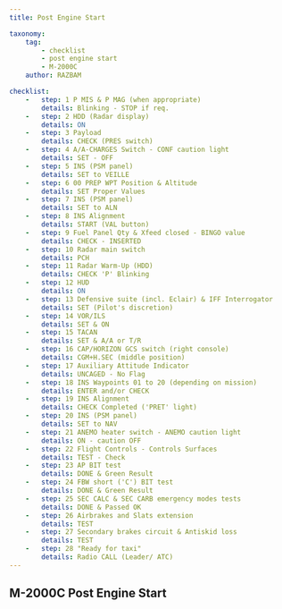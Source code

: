 ```yaml
---
title: Post Engine Start

taxonomy:
    tag:
        - checklist
        - post engine start
        - M-2000C
    author: RAZBAM

checklist:
    -   step: 1 P MIS & P MAG (when appropriate)    
        details: Blinking - STOP if req.  
    -   step: 2 HDD (Radar display)    
        details: ON  
    -   step: 3 Payload    
        details: CHECK (PRES switch)  
    -   step: 4 A/A-CHARGES Switch - CONF caution light    
        details: SET - OFF  
    -   step: 5 INS (PSM panel)    
        details: SET to VEILLE  
    -   step: 6 00 PREP WPT Position & Altitude    
        details: SET Proper Values  
    -   step: 7 INS (PSM panel)    
        details: SET to ALN  
    -   step: 8 INS Alignment    
        details: START (VAL button)  
    -   step: 9 Fuel Panel Qty & Xfeed closed - BINGO value    
        details: CHECK - INSERTED  
    -   step: 10 Radar main switch    
        details: PCH  
    -   step: 11 Radar Warm-Up (HDD)    
        details: CHECK 'P' Blinking  
    -   step: 12 HUD    
        details: ON  
    -   step: 13 Defensive suite (incl. Eclair) & IFF Interrogator    
        details: SET (Pilot's discretion)  
    -   step: 14 VOR/ILS    
        details: SET & ON  
    -   step: 15 TACAN    
        details: SET & A/A or T/R  
    -   step: 16 CAP/HORIZON GCS switch (right console)    
        details: CGM+H.SEC (middle position)  
    -   step: 17 Auxiliary Attitude Indicator    
        details: UNCAGED - No Flag  
    -   step: 18 INS Waypoints 01 to 20 (depending on mission)    
        details: ENTER and/or CHECK  
    -   step: 19 INS Alignment    
        details: CHECK Completed ('PRET' light)  
    -   step: 20 INS (PSM panel)   
        details: SET to NAV  
    -   step: 21 ANEMO heater switch - ANEMO caution light    
        details: ON - caution OFF  
    -   step: 22 Flight Controls - Controls Surfaces    
        details: TEST - Check  
    -   step: 23 AP BIT test    
        details: DONE & Green Result  
    -   step: 24 FBW short ('C') BIT test    
        details: DONE & Green Result  
    -   step: 25 SEC CALC & SEC CARB emergency modes tests    
        details: DONE & Passed OK  
    -   step: 26 Airbrakes and Slats extension    
        details: TEST  
    -   step: 27 Secondary brakes circuit & Antiskid loss    
        details: TEST  
    -   step: 28 "Ready for taxi"    
        details: Radio CALL (Leader/ ATC)
---
```


## M-2000C Post Engine Start
